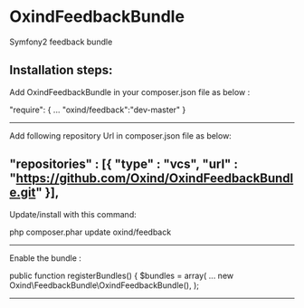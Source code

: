 OxindFeedbackBundle
===================

Symfony2 feedback bundle 

Installation steps:
-------------------------------------------------------------------------------
Add OxindFeedbackBundle in your composer.json file as below :

"require": {
    ...
    "oxind/feedback":"dev-master"
}

-------------------------------------------------------------------------------
Add following repository Url in composer.json file as below:

"repositories" : [{
        "type" : "vcs",
        "url" : "https://github.com/Oxind/OxindFeedbackBundle.git"
}],
-------------------------------------------------------------------------------
Update/install with this command:


php composer.phar update oxind/feedback


-------------------------------------------------------------------------------
Enable the bundle : 


public function registerBundles()
{
    $bundles = array(
        ...
        new Oxind\FeedbackBundle\OxindFeedbackBundle(),
);

-------------------------------------------------------------------------------




